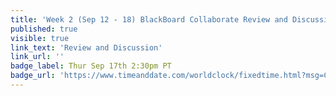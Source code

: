 ```yaml
---
title: 'Week 2 (Sep 12 - 18) BlackBoard Collaborate Review and Discussion'
published: true
visible: true
link_text: 'Review and Discussion'
link_url: ''
badge_label: Thur Sep 17th 2:30pm PT
badge_url: 'https://www.timeanddate.com/worldclock/fixedtime.html?msg=CMPT-363+Review+and+Discussion&iso=20200917T1430&p1=256&am=50'
---
```

